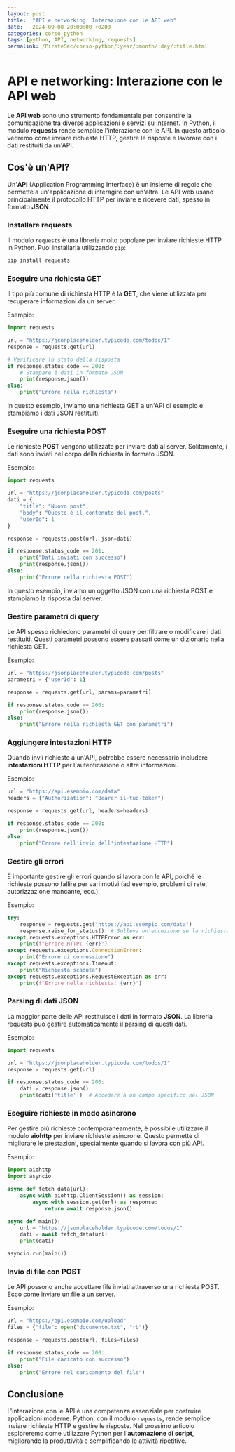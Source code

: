 ```yaml
---
layout: post
title:  "API e networking: Interazione con le API web"
date:   2024-09-08 20:00:00 +0200
categories: corso-python
tags: [python, API, networking, requests]
permalink: /PirateSec/corso-python/:year/:month/:day/:title.html
---
```


# API e networking: Interazione con le API web

Le **API web** sono uno strumento fondamentale per consentire la comunicazione tra diverse applicazioni e servizi su Internet. In Python, il modulo **requests** rende semplice l'interazione con le API. In questo articolo vedremo come inviare richieste HTTP, gestire le risposte e lavorare con i dati restituiti da un'API.

## Cos'è un'API?

Un'**API** (Application Programming Interface) è un insieme di regole che permette a un'applicazione di interagire con un'altra. Le API web usano principalmente il protocollo HTTP per inviare e ricevere dati, spesso in formato **JSON**.

### Installare requests

Il modulo `requests` è una libreria molto popolare per inviare richieste HTTP in Python. Puoi installarla utilizzando `pip`:

```bash
pip install requests
```

### Eseguire una richiesta GET

Il tipo più comune di richiesta HTTP è la **GET**, che viene utilizzata per recuperare informazioni da un server.

Esempio:
```python
import requests

url = "https://jsonplaceholder.typicode.com/todos/1"
response = requests.get(url)

# Verificare lo stato della risposta
if response.status_code == 200:
    # Stampare i dati in formato JSON
    print(response.json())
else:
    print("Errore nella richiesta")
```

In questo esempio, inviamo una richiesta GET a un'API di esempio e stampiamo i dati JSON restituiti.

### Eseguire una richiesta POST

Le richieste **POST** vengono utilizzate per inviare dati al server. Solitamente, i dati sono inviati nel corpo della richiesta in formato JSON.

Esempio:
```python
import requests

url = "https://jsonplaceholder.typicode.com/posts"
dati = {
    "title": "Nuovo post",
    "body": "Questo è il contenuto del post.",
    "userId": 1
}

response = requests.post(url, json=dati)

if response.status_code == 201:
    print("Dati inviati con successo")
    print(response.json())
else:
    print("Errore nella richiesta POST")
```

In questo esempio, inviamo un oggetto JSON con una richiesta POST e stampiamo la risposta dal server.

### Gestire parametri di query

Le API spesso richiedono parametri di query per filtrare o modificare i dati restituiti. Questi parametri possono essere passati come un dizionario nella richiesta GET.

Esempio:
```python
url = "https://jsonplaceholder.typicode.com/posts"
parametri = {"userId": 1}

response = requests.get(url, params=parametri)

if response.status_code == 200:
    print(response.json())
else:
    print("Errore nella richiesta GET con parametri")
```

### Aggiungere intestazioni HTTP

Quando invii richieste a un'API, potrebbe essere necessario includere **intestazioni HTTP** per l'autenticazione o altre informazioni.

Esempio:
```python
url = "https://api.esempio.com/data"
headers = {"Authorization": "Bearer il-tuo-token"}

response = requests.get(url, headers=headers)

if response.status_code == 200:
    print(response.json())
else:
    print("Errore nell'invio dell'intestazione HTTP")
```

### Gestire gli errori

È importante gestire gli errori quando si lavora con le API, poiché le richieste possono fallire per vari motivi (ad esempio, problemi di rete, autorizzazione mancante, ecc.).

Esempio:
```python
try:
    response = requests.get("https://api.esempio.com/data")
    response.raise_for_status()  # Solleva un'eccezione se la richiesta fallisce
except requests.exceptions.HTTPError as err:
    print(f"Errore HTTP: {err}")
except requests.exceptions.ConnectionError:
    print("Errore di connessione")
except requests.exceptions.Timeout:
    print("Richiesta scaduta")
except requests.exceptions.RequestException as err:
    print(f"Errore nella richiesta: {err}")
```

### Parsing di dati JSON

La maggior parte delle API restituisce i dati in formato **JSON**. La libreria requests può gestire automaticamente il parsing di questi dati.

Esempio:
```python
import requests

url = "https://jsonplaceholder.typicode.com/todos/1"
response = requests.get(url)

if response.status_code == 200:
    dati = response.json()
    print(dati['title'])  # Accedere a un campo specifico nel JSON
```

### Eseguire richieste in modo asincrono

Per gestire più richieste contemporaneamente, è possibile utilizzare il modulo **aiohttp** per inviare richieste asincrone. Questo permette di migliorare le prestazioni, specialmente quando si lavora con più API.

Esempio:
```python
import aiohttp
import asyncio

async def fetch_data(url):
    async with aiohttp.ClientSession() as session:
        async with session.get(url) as response:
            return await response.json()

async def main():
    url = "https://jsonplaceholder.typicode.com/todos/1"
    dati = await fetch_data(url)
    print(dati)

asyncio.run(main())
```

### Invio di file con POST

Le API possono anche accettare file inviati attraverso una richiesta POST. Ecco come inviare un file a un server.

Esempio:
```python
url = "https://api.esempio.com/upload"
files = {"file": open("documento.txt", "rb")}

response = requests.post(url, files=files)

if response.status_code == 200:
    print("File caricato con successo")
else:
    print("Errore nel caricamento del file")
```

## Conclusione

L'interazione con le API è una competenza essenziale per costruire applicazioni moderne. Python, con il modulo `requests`, rende semplice inviare richieste HTTP e gestire le risposte. Nel prossimo articolo esploreremo come utilizzare Python per l'**automazione di script**, migliorando la produttività e semplificando le attività ripetitive.

